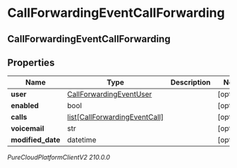 # CallForwardingEventCallForwarding

## CallForwardingEventCallForwarding

## Properties

|Name | Type | Description | Notes|
|------------ | ------------- | ------------- | -------------|
| **user** | [CallForwardingEventUser](CallForwardingEventUser) |  | [optional] |
| **enabled** | bool |  | [optional] |
| **calls** | [list[CallForwardingEventCall]](CallForwardingEventCall) |  | [optional] |
| **voicemail** | str |  | [optional] |
| **modified_date** | datetime |  | [optional] |



_PureCloudPlatformClientV2 210.0.0_
